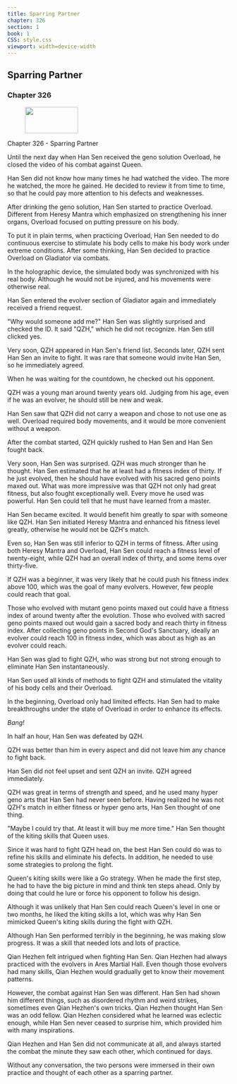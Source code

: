 ```yaml
---
title: Sparring Partner
chapter: 326
section: 1
book: 1
CSS: style.css
viewport: width=device-width
---
```


## Sparring Partner

### Chapter 326

<figure>
	<img src="../Images/gem.gif" alt="" id="gem" width="120" height="60" />
</figure>

Chapter 326 - Sparring Partner

Until the next day when Han Sen received the geno solution Overload, he closed the video of his combat against Queen.

Han Sen did not know how many times he had watched the video. The more he watched, the more he gained. He decided to review it from time to time, so that he could pay more attention to his defects and weaknesses.

After drinking the geno solution, Han Sen started to practice Overload. Different from Heresy Mantra which emphasized on strengthening his inner organs, Overload focused on putting pressure on his body.

To put it in plain terms, when practicing Overload, Han Sen needed to do continuous exercise to stimulate his body cells to make his body work under extreme conditions. After some thinking, Han Sen decided to practice Overload on Gladiator via combats.

In the holographic device, the simulated body was synchronized with his real body. Although he would not be injured, and his movements were otherwise real.

Han Sen entered the evolver section of Gladiator again and immediately received a friend request.

"Why would someone add me?" Han Sen was slightly surprised and checked the ID. It said "QZH," which he did not recognize. Han Sen still clicked yes.

Very soon, QZH appeared in Han Sen's friend list. Seconds later, QZH sent Han Sen an invite to fight. It was rare that someone would invite Han Sen, so he immediately agreed.

When he was waiting for the countdown, he checked out his opponent.

QZH was a young man around twenty years old. Judging from his age, even if he was an evolver, he should still be new and weak.

Han Sen saw that QZH did not carry a weapon and chose to not use one as well. Overload required body movements, and it would be more convenient without a weapon.

After the combat started, QZH quickly rushed to Han Sen and Han Sen fought back.

Very soon, Han Sen was surprised. QZH was much stronger than he thought. Han Sen estimated that he at least had a fitness index of thirty. If he just evolved, then he should have evolved with his sacred geno points maxed out. What was more impressive was that QZH not only had great fitness, but also fought exceptionally well. Every move he used was powerful. Han Sen could tell that he must have learned from a master.

Han Sen became excited. It would benefit him greatly to spar with someone like QZH. Han Sen initiated Heresy Mantra and enhanced his fitness level greatly, otherwise he would not be QZH's match.

Even so, Han Sen was still inferior to QZH in terms of fitness. After using both Heresy Mantra and Overload, Han Sen could reach a fitness level of twenty-eight, while QZH had an overall index of thirty, and some items over thirty-five.

If QZH was a beginner, it was very likely that he could push his fitness index above 100, which was the goal of many evolvers. However, few people could reach that goal.

Those who evolved with mutant geno points maxed out could have a fitness index of around twenty after the evolution. Those who evolved with sacred geno points maxed out would gain a sacred body and reach thirty in fitness index. After collecting geno points in Second God's Sanctuary, ideally an evolver could reach 100 in fitness index, which was about as high as an evolver could reach.

Han Sen was glad to fight QZH, who was strong but not strong enough to eliminate Han Sen instantaneously.

Han Sen used all kinds of methods to fight QZH and stimulated the vitality of his body cells and their Overload.

In the beginning, Overload only had limited effects. Han Sen had to make breakthroughs under the state of Overload in order to enhance its effects.

*Bang!*

In half an hour, Han Sen was defeated by QZH.

QZH was better than him in every aspect and did not leave him any chance to fight back.

Han Sen did not feel upset and sent QZH an invite. QZH agreed immediately.

QZH was great in terms of strength and speed, and he used many hyper geno arts that Han Sen had never seen before. Having realized he was not QZH's match in either fitness or hyper geno arts, Han Sen thought of one thing.

"Maybe I could try that. At least it will buy me more time." Han Sen thought of the kiting skills that Queen uses.

Since it was hard to fight QZH head on, the best Han Sen could do was to refine his skills and eliminate his defects. In addition, he needed to use some strategies to prolong the fight.

Queen's kiting skills were like a Go strategy. When he made the first step, he had to have the big picture in mind and think ten steps ahead. Only by doing that could he lure or force his opponent to follow his design.

Although it was unlikely that Han Sen could reach Queen's level in one or two months, he liked the kiting skills a lot, which was why Han Sen mimicked Queen's kiting skills during the fight with QZH.

Although Han Sen performed terribly in the beginning, he was making slow progress. It was a skill that needed lots and lots of practice.

Qian Hezhen felt intrigued when fighting Han Sen. Qian Hezhen had always practiced with the evolvers in Ares Martial Hall. Even though those evolvers had many skills, Qian Hezhen would gradually get to know their movement patterns.

However, the combat against Han Sen was different. Han Sen had shown him different things, such as disordered rhythm and weird strikes, sometimes even Qian Hezhen's own tricks. Qian Hezhen thought Han Sen was an odd fellow. Qian Hezhen considered what he learned was eclectic enough, while Han Sen never ceased to surprise him, which provided him with many inspirations.

Qian Hezhen and Han Sen did not communicate at all, and always started the combat the minute they saw each other, which continued for days.

Without any conversation, the two persons were immersed in their own practice and thought of each other as a sparring partner.
